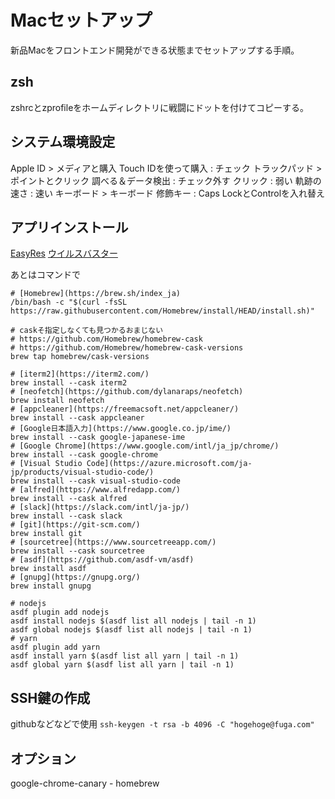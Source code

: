# Macセットアップ
新品Macをフロントエンド開発ができる状態までセットアップする手順。

## zsh
zshrcとzprofileをホームディレクトリに戦闘にドットを付けてコピーする。

## システム環境設定
Apple ID > メディアと購入
	Touch IDを使って購入 : チェック
トラックパッド > ポイントとクリック
	調べる＆データ検出 : チェック外す
	クリック : 弱い
	軌跡の速さ : 速い
キーボード > キーボード
	修飾キー : Caps LockとControlを入れ替え

## アプリインストール
[EasyRes](https://apps.apple.com/jp/app/easyres/id688211836?mt=12)
[ウイルスバスター](https://www.trendmicro.com/ja_jp/forHome/products/vb.html)

あとはコマンドで
```
# [Homebrew](https://brew.sh/index_ja)
/bin/bash -c "$(curl -fsSL https://raw.githubusercontent.com/Homebrew/install/HEAD/install.sh)"

# caskそ指定しなくても見つかるおまじない
# https://github.com/Homebrew/homebrew-cask
# https://github.com/Homebrew/homebrew-cask-versions
brew tap homebrew/cask-versions

# [iterm2](https://iterm2.com/)
brew install --cask iterm2
# [neofetch](https://github.com/dylanaraps/neofetch)
brew install neofetch
# [appcleaner](https://freemacsoft.net/appcleaner/)
brew install --cask appcleaner
# [Google日本語入力](https://www.google.co.jp/ime/)
brew install --cask google-japanese-ime
# [Google Chrome](https://www.google.com/intl/ja_jp/chrome/)
brew install --cask google-chrome
# [Visual Studio Code](https://azure.microsoft.com/ja-jp/products/visual-studio-code/)
brew install --cask visual-studio-code
# [alfred](https://www.alfredapp.com/)
brew install --cask alfred
# [slack](https://slack.com/intl/ja-jp/)
brew install --cask slack
# [git](https://git-scm.com/)
brew install git
# [sourcetree](https://www.sourcetreeapp.com/)
brew install --cask sourcetree
# [asdf](https://github.com/asdf-vm/asdf)
brew install asdf
# [gnupg](https://gnupg.org/)
brew install gnupg

# nodejs
asdf plugin add nodejs
asdf install nodejs $(asdf list all nodejs | tail -n 1)
asdf global nodejs $(asdf list all nodejs | tail -n 1)
# yarn
asdf plugin add yarn
asdf install yarn $(asdf list all yarn | tail -n 1)
asdf global yarn $(asdf list all yarn | tail -n 1)
```

## SSH鍵の作成
githubなどなどで使用
```ssh-keygen -t rsa -b 4096 -C "hogehoge@fuga.com"```

## オプション
google-chrome-canary - homebrew

	



